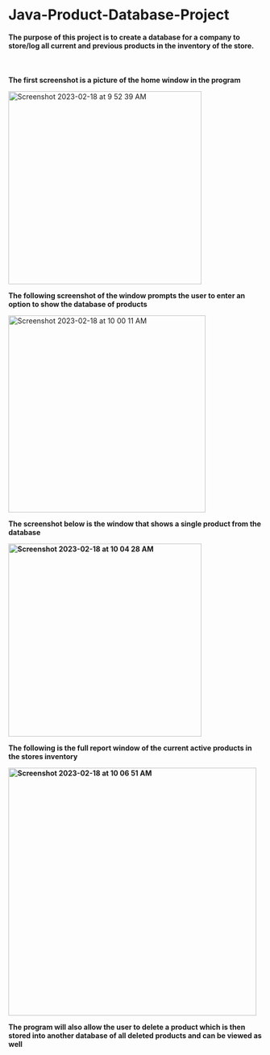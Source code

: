 # Java-Product-Database-Project
<b>The purpose of this project is to create a database for a company to store/log all current and previous products in the inventory of the store.</b>
<br></br>
<br></br>
<b>The first screenshot is a picture of the home window in the program</b>

<img width="383" alt="Screenshot 2023-02-18 at 9 52 39 AM" src="https://user-images.githubusercontent.com/105520585/219872376-c561d31a-69db-4a03-82b2-972804cd66ec.png">

<b>The following screenshot of the window prompts the user to enter an option to show the database of products</b>

<img width="391" alt="Screenshot 2023-02-18 at 10 00 11 AM" src="https://user-images.githubusercontent.com/105520585/219872871-067831a6-0919-4039-8638-e1cd8e291609.png">

<b>The screenshot below is the window that shows a single product from the database

<img width="383" alt="Screenshot 2023-02-18 at 10 04 28 AM" src="https://user-images.githubusercontent.com/105520585/219873020-c87292cb-8dc2-4fce-ab8a-6a0f318b7895.png">

<b>The following is the full report window of the current active products in the stores inventory</b>

<img width="492" alt="Screenshot 2023-02-18 at 10 06 51 AM" src="https://user-images.githubusercontent.com/105520585/219873139-d76d083f-817c-4d06-8765-b8f4a5870c18.png">

<b>The program will also allow the user to delete a product which is then stored into another database of all deleted products and can be viewed as well</b>
